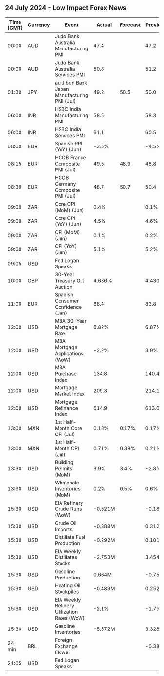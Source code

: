 ## 24 July 2024 - Low Impact Forex News

| Time (GMT) | Currency | Event | Actual | Forecast | Previous |
|------|----------|-------|--------|----------|----------|
| 00:00 | AUD | Judo Bank Australia Manufacturing PMI | 47.4 |  | 47.2 |
| 00:00 | AUD | Judo Bank Australia Services PMI | 50.8 |  | 51.2 |
| 01:30 | JPY | au Jibun Bank Japan Manufacturing PMI (Jul) | 49.2 | 50.5 | 50.0 |
| 06:00 | INR | HSBC India Manufacturing PMI | 58.5 |  | 58.3 |
| 06:00 | INR | HSBC India Services PMI | 61.1 |  | 60.5 |
| 08:00 | EUR | Spanish PPI (YoY) (Jun) | -3.5% |  | -4.5% |
| 08:15 | EUR | HCOB France Composite PMI (Jul) | 49.5 | 48.9 | 48.8 |
| 08:30 | EUR | HCOB Germany Composite PMI (Jul) | 48.7 | 50.7 | 50.4 |
| 09:00 | ZAR | Core CPI (MoM) (Jun) | 0.4% |  | 0.1% |
| 09:00 | ZAR | Core CPI (YoY) (Jun) | 4.5% |  | 4.6% |
| 09:00 | ZAR | CPI (MoM) (Jun) | 0.1% |  | 0.2% |
| 09:00 | ZAR | CPI (YoY) (Jun) | 5.1% |  | 5.2% |
| 09:05 | USD | Fed Logan Speaks |  |  |  |
| 10:00 | GBP | 30-Year Treasury Gilt Auction | 4.636% |  | 4.430% |
| 11:00 | EUR | Spanish Consumer Confidence (Jun) | 88.4 |  | 83.8 |
| 12:00 | USD | MBA 30-Year Mortgage Rate | 6.82% |  | 6.87% |
| 12:00 | USD | MBA Mortgage Applications (WoW) | -2.2% |  | 3.9% |
| 12:00 | USD | MBA Purchase Index | 134.8 |  | 140.4 |
| 12:00 | USD | Mortgage Market Index | 209.3 |  | 214.1 |
| 12:00 | USD | Mortgage Refinance Index | 614.9 |  | 613.0 |
| 13:00 | MXN | 1st Half-Month Core CPI (Jul) | 0.18% | 0.17% | 0.17% |
| 13:00 | MXN | 1st Half-Month CPI (Jul) | 0.71% | 0.38% | 0.21% |
| 13:30 | USD | Building Permits (MoM) | 3.9% | 3.4% | -2.8% |
| 13:30 | USD | Wholesale Inventories (MoM) | 0.2% | 0.5% | 0.6% |
| 15:30 | USD | EIA Refinery Crude Runs (WoW) | -0.521M |  | -0.181M |
| 15:30 | USD | Crude Oil Imports | -0.388M |  | 0.312M |
| 15:30 | USD | Distillate Fuel Production | -0.292M |  | 0.101M |
| 15:30 | USD | EIA Weekly Distillates Stocks | -2.753M |  | 3.454M |
| 15:30 | USD | Gasoline Production | 0.664M |  | -0.751M |
| 15:30 | USD | Heating Oil Stockpiles | -0.489M |  | 0.252M |
| 15:30 | USD | EIA Weekly Refinery Utilization Rates (WoW) | -2.1% |  | -1.7% |
| 15:30 | USD | Gasoline Inventories | -5.572M |  | 3.328M |
| 24 min | BRL | Foreign Exchange Flows |  |  | -0.389B |
| 21:05 | USD | Fed Logan Speaks |  |  |  |
